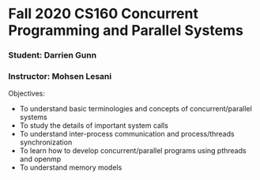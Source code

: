 # Fall 2020 CS160 Concurrent Programming and Parallel Systems
### Student: Darrien Gunn
### Instructor: Mohsen Lesani

Objectives:
* To understand basic terminologies and concepts of concurrent/parallel
systems
* To study the details of important system calls
* To understand inter-process communication and process/threads
synchronization
* To learn how to develop concurrent/parallel programs using pthreads
and openmp
* To understand memory models
